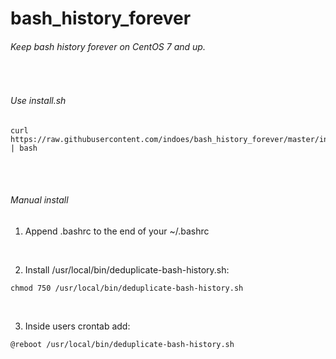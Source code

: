# bash_history_forever
###### Keep bash history forever on CentOS 7 and up.
<br />

###### Use install.sh
<pre><code>curl https://raw.githubusercontent.com/indoes/bash_history_forever/master/install.sh | bash</code></pre>
<br /><br />

###### Manual install
1. Append .bashrc to the end of your ~/.bashrc
<br />

2. Install /usr/local/bin/deduplicate-bash-history.sh: 
<pre><code>chmod 750 /usr/local/bin/deduplicate-bash-history.sh</code></pre>
<br />

3. Inside users crontab add:
<pre><code>@reboot /usr/local/bin/deduplicate-bash-history.sh</code></pre>
<br />
